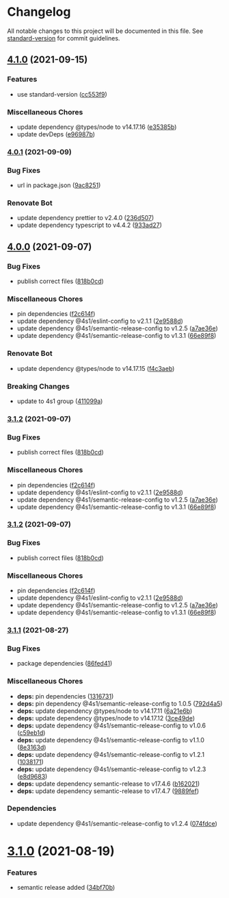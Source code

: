 # Changelog

All notable changes to this project will be documented in this file. See [standard-version](https://github.com/conventional-changelog/standard-version) for commit guidelines.

## [4.1.0](https://gitlab.com/4s1/playground/some-library/compare/v4.0.1...v4.1.0) (2021-09-15)


### Features

* use standard-version ([cc553f9](https://gitlab.com/4s1/playground/some-library/commit/cc553f9c13567e6bc9fbe3795ab735e7e6d4c2ce))


### Miscellaneous Chores

* update dependency @types/node to v14.17.16 ([e35385b](https://gitlab.com/4s1/playground/some-library/commit/e35385b4fa2f5ef22b669ef94f598d35ae05f03e))
* update devDeps ([e96987b](https://gitlab.com/4s1/playground/some-library/commit/e96987bd476447c2a25b565bb248ed89664c852f))

### [4.0.1](https://gitlab.com/4s1/snow-white/snow-white-shared/compare/v4.0.0...v4.0.1) (2021-09-09)


### Bug Fixes

* url in package.json ([9ac8251](https://gitlab.com/4s1/snow-white/snow-white-shared/commit/9ac8251e2fa40e4dc276b7d06ccbfa74cc2bbe0e))


### Renovate Bot

* update dependency prettier to v2.4.0 ([236d507](https://gitlab.com/4s1/snow-white/snow-white-shared/commit/236d507b4f85ceb19e11030fa8b891a6df003728))
* update dependency typescript to v4.4.2 ([933ad27](https://gitlab.com/4s1/snow-white/snow-white-shared/commit/933ad27a31889d8c7d822d38f2d630c65ec08200))

## [4.0.0](https://gitlab.com/4s1/snow-white/snow-white-shared/compare/v3.1.1...v4.0.0) (2021-09-07)


### Bug Fixes

* publish correct files ([818b0cd](https://gitlab.com/4s1/snow-white/snow-white-shared/commit/818b0cd87aa18ba22cad9f3b7d3e9a4aead78eb9))


### Miscellaneous Chores

* pin dependencies ([f2c614f](https://gitlab.com/4s1/snow-white/snow-white-shared/commit/f2c614ffa7ffda901d031081b761a76b02eea26a))
* update dependency @4s1/eslint-config to v2.1.1 ([2e9588d](https://gitlab.com/4s1/snow-white/snow-white-shared/commit/2e9588d4f3f6bd17157d68c7e1820d28d1c7fb85))
* update dependency @4s1/semantic-release-config to v1.2.5 ([a7ae36e](https://gitlab.com/4s1/snow-white/snow-white-shared/commit/a7ae36e229b14715d3c863153344d54397af8dd5))
* update dependency @4s1/semantic-release-config to v1.3.1 ([66e89f8](https://gitlab.com/4s1/snow-white/snow-white-shared/commit/66e89f8a27b0b9424f2dfc19ad97f9550149fb89))


### Renovate Bot

* update dependency @types/node to v14.17.15 ([f4c3aeb](https://gitlab.com/4s1/snow-white/snow-white-shared/commit/f4c3aebc2a5640057708e0ff7dbb55c68d9c7a56))


### Breaking Changes

* update to 4s1 group ([411099a](https://gitlab.com/4s1/snow-white/snow-white-shared/commit/411099ab5b00ceacf459a32267a05a296cfcde51))

### [3.1.2](https://gitlab.com/4s1/snow-white/snow-white-shared/compare/v3.1.1...v3.1.2) (2021-09-07)


### Bug Fixes

* publish correct files ([818b0cd](https://gitlab.com/4s1/snow-white/snow-white-shared/commit/818b0cd87aa18ba22cad9f3b7d3e9a4aead78eb9))


### Miscellaneous Chores

* pin dependencies ([f2c614f](https://gitlab.com/4s1/snow-white/snow-white-shared/commit/f2c614ffa7ffda901d031081b761a76b02eea26a))
* update dependency @4s1/eslint-config to v2.1.1 ([2e9588d](https://gitlab.com/4s1/snow-white/snow-white-shared/commit/2e9588d4f3f6bd17157d68c7e1820d28d1c7fb85))
* update dependency @4s1/semantic-release-config to v1.2.5 ([a7ae36e](https://gitlab.com/4s1/snow-white/snow-white-shared/commit/a7ae36e229b14715d3c863153344d54397af8dd5))
* update dependency @4s1/semantic-release-config to v1.3.1 ([66e89f8](https://gitlab.com/4s1/snow-white/snow-white-shared/commit/66e89f8a27b0b9424f2dfc19ad97f9550149fb89))

### [3.1.2](https://gitlab.com/4s1/snow-white/snow-white-shared/compare/v3.1.1...v3.1.2) (2021-09-07)


### Bug Fixes

* publish correct files ([818b0cd](https://gitlab.com/4s1/snow-white/snow-white-shared/commit/818b0cd87aa18ba22cad9f3b7d3e9a4aead78eb9))


### Miscellaneous Chores

* pin dependencies ([f2c614f](https://gitlab.com/4s1/snow-white/snow-white-shared/commit/f2c614ffa7ffda901d031081b761a76b02eea26a))
* update dependency @4s1/eslint-config to v2.1.1 ([2e9588d](https://gitlab.com/4s1/snow-white/snow-white-shared/commit/2e9588d4f3f6bd17157d68c7e1820d28d1c7fb85))
* update dependency @4s1/semantic-release-config to v1.2.5 ([a7ae36e](https://gitlab.com/4s1/snow-white/snow-white-shared/commit/a7ae36e229b14715d3c863153344d54397af8dd5))
* update dependency @4s1/semantic-release-config to v1.3.1 ([66e89f8](https://gitlab.com/4s1/snow-white/snow-white-shared/commit/66e89f8a27b0b9424f2dfc19ad97f9550149fb89))

### [3.1.1](https://gitlab.com/4s1/snow-white/snow-white-shared/compare/v3.1.0...v3.1.1) (2021-08-27)


### Bug Fixes

* package dependencies ([86fed41](https://gitlab.com/4s1/snow-white/snow-white-shared/commit/86fed41617512e050656caf049639c93c4b357d6))


### Miscellaneous Chores

* **deps:** pin dependencies ([1316731](https://gitlab.com/4s1/snow-white/snow-white-shared/commit/1316731c1e38789a90789f993501e85e55b28904))
* **deps:** pin dependency @4s1/semantic-release-config to 1.0.5 ([792d4a5](https://gitlab.com/4s1/snow-white/snow-white-shared/commit/792d4a5e824bc881de68641ced16e62bce15e428))
* **deps:** update dependency @types/node to v14.17.11 ([6a21e6b](https://gitlab.com/4s1/snow-white/snow-white-shared/commit/6a21e6b32105df260ed17488f941c50e172c808a))
* **deps:** update dependency @types/node to v14.17.12 ([3ce49de](https://gitlab.com/4s1/snow-white/snow-white-shared/commit/3ce49de95475be3c424ef37457879a3b1c5da44b))
* **deps:** update dependency @4s1/semantic-release-config to v1.0.6 ([c59eb1d](https://gitlab.com/4s1/snow-white/snow-white-shared/commit/c59eb1d48d64e4d0ca3ffe2f51294a6afadb2bd2))
* **deps:** update dependency @4s1/semantic-release-config to v1.1.0 ([8e3163d](https://gitlab.com/4s1/snow-white/snow-white-shared/commit/8e3163d3b0aa0614eb30435563b30d623c270def))
* **deps:** update dependency @4s1/semantic-release-config to v1.2.1 ([1038171](https://gitlab.com/4s1/snow-white/snow-white-shared/commit/10381714b2a05c0e229e4a41f42dc62135d78e20))
* **deps:** update dependency @4s1/semantic-release-config to v1.2.3 ([e8d9683](https://gitlab.com/4s1/snow-white/snow-white-shared/commit/e8d96838a779a7a9daaefa42b16eb04deb3032b2))
* **deps:** update dependency semantic-release to v17.4.6 ([b162021](https://gitlab.com/4s1/snow-white/snow-white-shared/commit/b162021dcab9e8425e495abf2f825fa287be03b2))
* **deps:** update dependency semantic-release to v17.4.7 ([9889fef](https://gitlab.com/4s1/snow-white/snow-white-shared/commit/9889fefa4857ca82fd0136e129264dff0b64db15))


### Dependencies

* update dependency @4s1/semantic-release-config to v1.2.4 ([074fdce](https://gitlab.com/4s1/snow-white/snow-white-shared/commit/074fdce0129583d10de5e9e81fdaf42627842a3f))

# [3.1.0](https://gitlab.com/4s1/snow-white/snow-white-shared/compare/v3.0.1...v3.1.0) (2021-08-19)


### Features

* semantic release added ([34bf70b](https://gitlab.com/4s1/snow-white/snow-white-shared/commit/34bf70b88f7fbf443fca3d6bb87fbbad49903adb))
